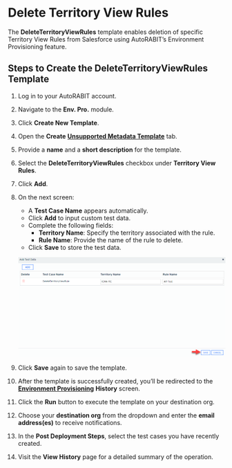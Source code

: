 # Delete Territory View Rules

The **DeleteTerritoryViewRules** template enables deletion of specific Territory View Rules from Salesforce using AutoRABIT’s Environment Provisioning feature.

## Steps to Create the DeleteTerritoryViewRules Template

1. Log in to your AutoRABIT account.
2. Navigate to the **Env. Pro.** module.
3. Click **Create New Template**.
4. Open the **Create** [**Unsupported Metadata Template**](../../../../../arm/arm-features/environment-provisioning/unsupported-metadata-templates/) tab.
5. Provide a **name** and a **short description** for the template.
6. Select the **DeleteTerritoryViewRules** checkbox under **Territory View Rules**.
7. Click **Add**.
8.  On the next screen:

    * A **Test Case Name** appears automatically.
    * Click **Add** to input custom test data.
    * Complete the following fields:
      * **Territory Name**: Specify the territory associated with the rule.
      * **Rule Name**: Provide the name of the rule to delete.
    * Click **Save** to store the test data.

    ![Delete Territory View Rules - Example](<../../../../../../.gitbook/assets/image (1475).png>)
9. Click **Save** again to save the template.
10. After the template is successfully created, you’ll be redirected to the [**Environment Provisioning**](https://knowledgebase.autorabit.com/docs/environment-provisioning) **History** screen.
11. Click the **Run** button to execute the template on your destination org.
12. Choose your **destination org** from the dropdown and enter the **email address(es)** to receive notifications.
13. In the **Post Deployment Steps**, select the test cases you have recently created.
14. Visit the **View History** page for a detailed summary of the operation.
